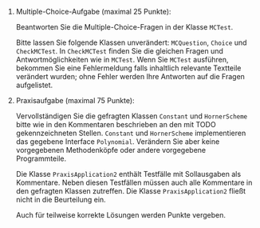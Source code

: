 1. Multiple-Choice-Aufgabe (maximal 25 Punkte):

    Beantworten Sie die Multiple-Choice-Fragen in der Klasse `MCTest`.

    Bitte lassen Sie folgende Klassen unverändert: `MCQuestion`, `Choice` und `CheckMCTest`.
    In `CheckMCTest` finden Sie die gleichen Fragen und Antwortmöglichkeiten wie in `MCTest`.
    Wenn Sie `MCTest` ausführen, bekommen Sie eine Fehlermeldung falls inhaltlich relevante
    Textteile verändert wurden; ohne Fehler werden Ihre Antworten auf die Fragen aufgelistet.


2. Praxisaufgabe (maximal 75 Punkte):

    Vervollständigen Sie die gefragten Klassen `Constant` und `HornerScheme` bitte wie in den Kommentaren
    beschrieben an den mit TODO gekennzeichneten Stellen.
    `Constant` und `HornerScheme` implementieren das gegebene Interface `Polynomial`.
    Verändern Sie aber keine vorgegebenen Methodenköpfe oder andere vorgegebene Programmteile.

    Die Klasse `PraxisApplication2` enthält Testfälle mit Sollausgaben als Kommentare.
    Neben diesen Testfällen müssen auch alle Kommentare in den gefragten Klassen zutreffen.
    Die Klasse `PraxisApplication2` fließt nicht in die Beurteilung ein.

    Auch für teilweise korrekte Lösungen werden Punkte vergeben.


